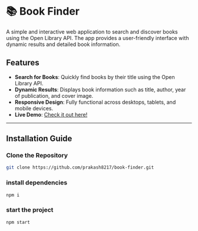 # 📚 Book Finder

A simple and interactive web application to search and discover books using the Open Library API. The app provides a user-friendly interface with dynamic results and detailed book information.



## Features
- **Search for Books**: Quickly find books by their title using the Open Library API.
- **Dynamic Results**: Displays book information such as title, author, year of publication, 
                       and cover image.
- **Responsive Design**: Fully functional across desktops, tablets, and mobile devices.
- **Live Demo**: [Check it out here!](https://bookfindy.netlify.app)

---

## Installation Guide

### Clone the Repository
```bash
git clone https://github.com/prakash8217/book-finder.git

```

### install dependencies
```bash
npm i
```

### start the project 
```bash
npm start
```
